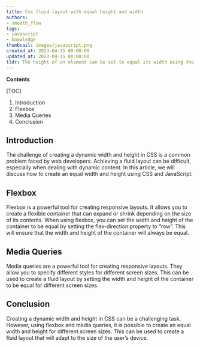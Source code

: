 ```yaml
---
title: Css fluid layout with equal height and width
authors:
- smooth_flow
tags:
- javascript
- knowledge
thumbnail: images/javascript.png
created_at: 2023-04-15 00:00:00
updated_at: 2023-04-15 00:00:00
tldr: The height of an element can be set to equal its width using the CSS property `height 100vw;`.
---
```


**Contents**

[TOC]

1. Introduction
2. Flexbox
3. Media Queries
4. Conclusion

## Introduction

The challenge of creating a dynamic width and height in CSS is a common problem faced by web developers. Achieving a fluid layout can be difficult, especially when dealing with dynamic content. In this article, we will discuss how to create an equal width and height using CSS and JavaScript.

## Flexbox

Flexbox is a powerful tool for creating responsive layouts. It allows you to create a flexible container that can expand or shrink depending on the size of its contents. When using flexbox, you can set the width and height of the container to be equal by setting the flex-direction property to “row”. This will ensure that the width and height of the container will always be equal.

## Media Queries

Media queries are a powerful tool for creating responsive layouts. They allow you to specify different styles for different screen sizes. This can be used to create a fluid layout by setting the width and height of the container to be equal for different screen sizes.

## Conclusion

Creating a dynamic width and height in CSS can be a challenging task. However, using flexbox and media queries, it is possible to create an equal width and height for different screen sizes. This can be used to create a fluid layout that will adapt to the size of the user’s device.
